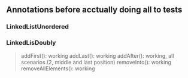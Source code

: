 ## Annotations before acctually doing all to tests

### LinkedListUnordered
>

### LinkedLisDoubly
> addFirst(): working
> addLast(): working
> addAfter(): working, all scenarios (2, middle and last position)
> removeInto(): working
> removeAllElements(): working